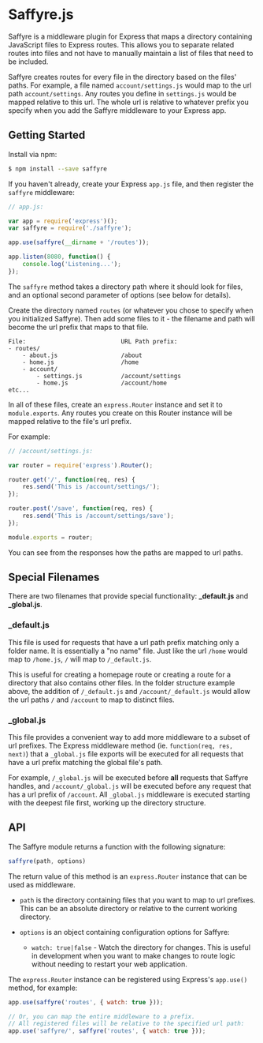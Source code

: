 # Saffyre.js

Saffyre is a middleware plugin for Express that maps a directory containing JavaScript files
to Express routes. This allows you to separate related routes into files and not have to
manually maintain a list of files that need to be included.

Saffyre creates routes for every file in the directory based on the files' paths. For
example, a file named `account/settings.js` would map to the url path `account/settings`.
Any routes you define in `settings.js` would be mapped relative to this url. The whole url
is relative to whatever prefix you specify when you add the Saffyre middleware to your
Express app.

## Getting Started

Install via npm:

```bash
$ npm install --save saffyre
```

If you haven't already, create your Express `app.js` file, and then register the `saffyre`
middleware:

```js
// app.js:

var app = require('express')();
var saffyre = require('./saffyre');

app.use(saffyre(__dirname + '/routes'));

app.listen(8080, function() {
	console.log('Listening...');
});
```

The `saffyre` method takes a directory path where it should look for files, and an optional
second parameter of options (see below for details).

Create the directory named `routes` (or whatever you chose to specify when you initialized
Saffyre). Then add some files to it - the filename and path will become the url prefix
that maps to that file.

```
File:                           URL Path prefix:
- routes/
    - about.js                  /about
    - home.js                   /home
    - account/
        - settings.js           /account/settings
        - home.js               /account/home
etc...
```

In all of these files, create an `express.Router` instance and set it to `module.exports`.
Any routes you create on this Router instance will be mapped relative to the file's url
prefix.

For example:

```js
// /account/settings.js:

var router = require('express').Router();

router.get('/', function(req, res) {
    res.send('This is /account/settings/');
});

router.post('/save', function(req, res) {
    res.send('This is /account/settings/save');
});

module.exports = router;
```

You can see from the responses how the paths are mapped to url paths.



## Special Filenames

There are two filenames that provide special functionality: **_default.js** and
**_global.js**.

### _default.js

This file is used for requests that have a url path prefix matching only a folder name. It
is essentially a "no name" file. Just like the url `/home` would map to `/home.js`, `/` will map
to `/_default.js`.

This is useful for creating a homepage route or creating a route for a directory that also
contains other files. In the folder structure example above, the addition of `/_default.js`
and `/account/_default.js` would allow the url paths `/` and `/account` to map to distinct
files.

### _global.js

This file provides a convenient way to add more middleware to a subset of url prefixes.
The Express middleware method (ie. `function(req, res, next)`) that a `_global.js` file
exports will be executed for all requests that have a url prefix matching the global file's
path.

For example, `/_global.js` will be executed before **all** requests that Saffyre handles, and
`/account/_global.js` will be executed before any request that has a url prefix of
`/account`. All `_global.js` middleware is executed starting with the deepest file first,
working up the directory structure.



## API

The Saffyre module returns a function with the following signature:

```js
saffyre(path, options)
```

The return value of this method is an `express.Router` instance that can be used as
middleware.

- `path` is the directory containing files that you want to map to url prefixes. This can
  be an absolute directory or relative to the current working directory.

- `options` is an object containing configuration options for Saffyre:

    - `watch: true|false` - Watch the directory for changes. This is useful in
      development when you want to make changes to route logic without needing to restart
      your web application.


The `express.Router` instance can be registered using Express's `app.use()` method,
for example:

```js
app.use(saffyre('routes', { watch: true }));

// Or, you can map the entire middleware to a prefix.
// All registered files will be relative to the specified url path:
app.use('saffyre/', saffyre('routes', { watch: true }));
```

